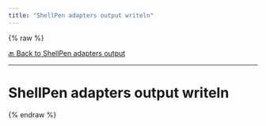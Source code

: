 ```yaml
---
title: "ShellPen adapters output writeln"
---
```


{% raw %}





[🔙 Back to ShellPen adapters output](/api/ShellPen/adapters/output)

---







<!-- Todo, if there are no subcommands under the child commands, use a smaller heading size -->


# ShellPen adapters output writeln












  
{% endraw %}
